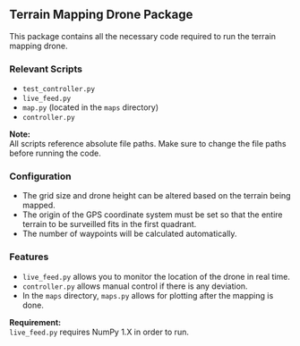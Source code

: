 ## Terrain Mapping Drone Package

This package contains all the necessary code required to run the terrain mapping drone.

### Relevant Scripts

- `test_controller.py`
- `live_feed.py`
- `map.py` (located in the `maps` directory)
- `controller.py`

**Note:**  
All scripts reference absolute file paths. Make sure to change the file paths before running the code.

### Configuration

- The grid size and drone height can be altered based on the terrain being mapped.
- The origin of the GPS coordinate system must be set so that the entire terrain to be surveilled fits in the first quadrant.
- The number of waypoints will be calculated automatically.

### Features

- `live_feed.py` allows you to monitor the location of the drone in real time.
- `controller.py` allows manual control if there is any deviation.
- In the `maps` directory, `maps.py` allows for plotting after the mapping is done.

**Requirement:**  
`live_feed.py` requires NumPy 1.X in order to run.
